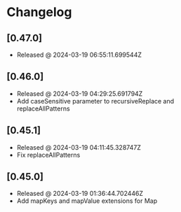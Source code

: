 # Changelog

## [0.47.0]

- Released @ 2024-03-19 06:55:11.699544Z

## [0.46.0]

- Released @ 2024-03-19 04:29:25.691794Z
- Add caseSensitive parameter to recursiveReplace and replaceAllPatterns

## [0.45.1]

- Released @ 2024-03-19 04:11:45.328747Z
- Fix replaceAllPatterns

## [0.45.0]

- Released @ 2024-03-19 01:36:44.702446Z
- Add mapKeys and mapValue extensions for Map
